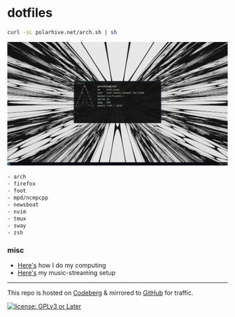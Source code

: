 # dotfiles

``` sh
curl -sL polarhive.net/arch.sh | sh
```

![terminal](.local/share/backgrounds/desktop.png)

``` text
- arch
- firefox
- foot
- mpd/ncmpcpp
- newsboat
- nvim
- tmux
- sway
- zsh
```

### misc
- [Here's](https://polarhive.net/blog/how-i-do-my-computing) how I do my computing
- [Here's](https://polarhive.net/blog/foss-music-setup) my music-streaming setup

---
This repo is hosted on [Codeberg](https://polarhive.net/dots) & mirrored to [GitHub](https://polarhive.net/github) for traffic.

[![license: GPLv3 or Later](https://polarhive.net/assets/badges/gpl-3.svg)](https://www.gnu.org/licenses/gpl-3.0.txt)

